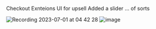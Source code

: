 Checkout Exnteions UI for upsell 
Added a slider ... of sorts



![Recording 2023-07-01 at 04 42 28](https://github.com/monykini/shopify_checkout_upsell/assets/62514659/4802be5d-b2fe-4d4b-ad5a-8b33cc1adb8e)
![image](https://github.com/monykini/shopify_checkout_upsell/assets/62514659/61ff4cec-b028-4824-9d43-c15ca6d3ab7f)

